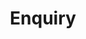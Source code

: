 ---
layout: layouts/base.njk
title: Enquiry
templateClass: tmpl-base
eleventyNavigation:
  key: Enquiry
  order: 5
---